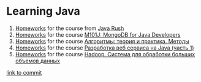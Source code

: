# Learning Java
1. [Homeworks](https://github.com/enhorse/learningJava/tree/master/src/main/java/xyz/enhorse/javarush) for the course from [Java Rush](http://javarush.ru/)
2. [Homeworks](https://github.com/enhorse/learningJava/tree/master/src/main/java/xyz/enhorse/m101j) for the course [M101J: MongoDB for Java Developers](https://university.mongodb.com/courses/M101J/about)
3. [Homeworks](https://github.com/enhorse/learningJava/tree/master/src/main/java/xyz/enhorse/stepic/algo) for the course [Алгоритмы: теория и практика. Методы](https://stepic.org/course/217)
4. [Homeworks](https://github.com/enhorse/learningJava/tree/master/src/main/java/xyz/enhorse/stepic/djwebservice) for the course [Разработка веб сервиса на Java (часть 1)](https://stepic.org/course/146)
5. [Homeworks](https://github.com/enhorse/learningJava/tree/master/src/main/java/xyz/enhorse/stepic/hadoop) for the course [Hadoop. Система для обработки больших объемов данных](https://stepic.org/course/150)

[link to commit](https://github.com/vechkitov/job4j_elementary/commit/c89a07d9a149de7ca605be4027a8482c782eba47)